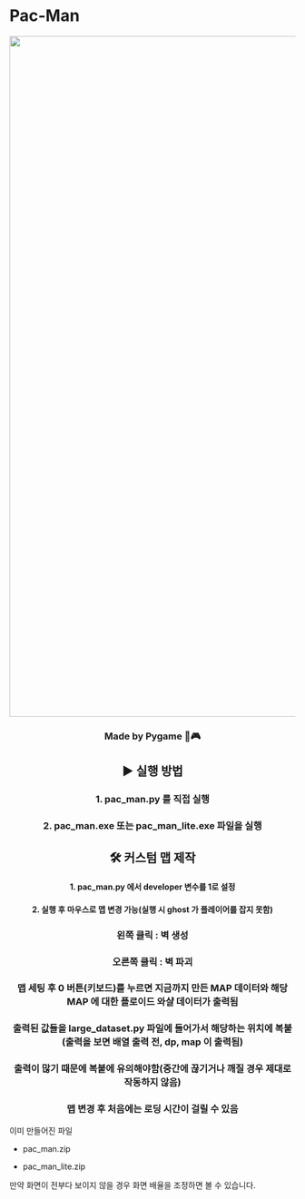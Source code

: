 # Pac-Man
<div align="center">
  <img width="1200" alt="game_playing" src="https://github.com/python-programmer1512/Pac-Man/assets/68761453/58886a1e-2b61-4693-8d0d-8ed96ecfa2eb">
</div>  

<div align="center">

  ### Made by Pygame 🐍🎮
  
</div>  


  
<div align="center">
  
  ## ▶️ 실행 방법



  ### <div align="center"> 1. pac_man.py 를 직접 실행 </div>

  ### <div align="center"> 2. pac_man.exe 또는 pac_man_lite.exe 파일을 실행 </div>



  
  ## 🛠 커스텀 맵 제작
  
  #### <div align="center"> 1. pac_man.py 에서 developer 변수를 1로 설정 </div>
    
  #### <div align="center"> 2. 실행 후 마우스로 맵 변경 가능(실행 시 ghost 가 플레이어를 잡지 못함) </div>

  ### 왼쪽 클릭 : 벽 생성
  
  ### 오른쪽 클릭 : 벽 파괴

  ### 맵 세팅 후 0 버튼(키보드)를 누르면 지금까지 만든 MAP 데이터와 해당 MAP 에 대한 플로이드 와샬 데이터가 출력됨

  ### 출력된 값들을 large_dataset.py 파일에 들어가서 해당하는 위치에 복붙(출력을 보면 배열 출력 전, dp, map 이 출력됨)

  ### 출력이 많기 때문에 복붙에 유의해야함(중간에 끊기거나 깨질 경우 제대로 작동하지 않음)

  ### 맵 변경 후 처음에는 로딩 시간이 걸릴 수 있음

    
  
  
</div>

이미 만들어진 파일

* pac_man.zip
  
* pac_man_lite.zip

만약 화면이 전부다 보이지 않을 경우 화면 배율을 조정하면 볼 수 있습니다.
